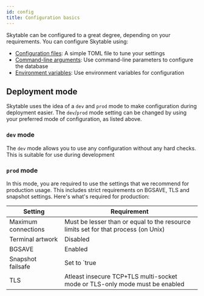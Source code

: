 ```yaml
---
id: config
title: Configuration basics
---
```


Skytable can be configured to a great degree, depending on your requirements. You can configure Skytable using:
* [Configuration files](config-files): A simple TOML file to tune your settings
* [Command-line arguments](config-cmd): Use command-line parameters to configure the database
* [Environment variables](config-env): Use environment variables for configuration

## Deployment mode

Skytable uses the idea of a `dev` and `prod` mode to make configuration during deployment easier. The `dev`/`prod`
mode setting can be changed by using your preferred mode of configuration, as listed above.

### `dev` mode

The `dev` mode allows you to use any configuration without any hard checks. This is suitable for use
during development

### `prod` mode

In this mode, you are required to use the settings that we recommend for production usage. This includes
strict requirements on BGSAVE, TLS and snapshot settings. Here's what's required for production:

| Setting             | Requirement                                                                        |
| ------------------- | ---------------------------------------------------------------------------------- |
| Maximum connections | Must be lesser than or equal to the resource limits set for that process (on Unix) |
| Terminal artwork    | Disabled                                                                           |
| BGSAVE              | Enabled                                                                            |
| Snapshot failsafe   | Set to `true                                                                       |
| TLS                 | Atleast insecure TCP+TLS multi-socket mode or TLS-only mode must be enabled        |
